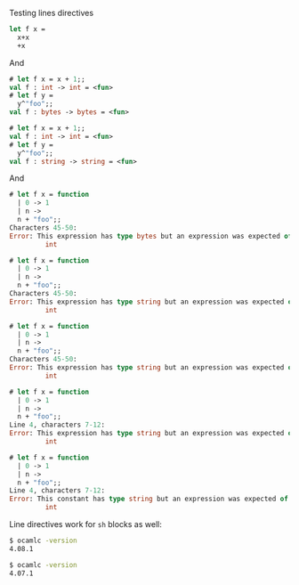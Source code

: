 Testing lines directives

```ocaml
let f x =
  x+x
  +x
```

And

```ocaml version=4.02
# let f x = x + 1;;
val f : int -> int = <fun>
# let f y =
  y^"foo";;
val f : bytes -> bytes = <fun>
```

```ocaml version>=4.06
# let f x = x + 1;;
val f : int -> int = <fun>
# let f y =
  y^"foo";;
val f : string -> string = <fun>
```

And

```ocaml version=4.02
# let f x = function
  | 0 -> 1
  | n ->
  n + "foo";;
Characters 45-50:
Error: This expression has type bytes but an expression was expected of type
         int
```

```ocaml version=4.06
# let f x = function
  | 0 -> 1
  | n ->
  n + "foo";;
Characters 45-50:
Error: This expression has type string but an expression was expected of type
         int
```

```ocaml version=4.07
# let f x = function
  | 0 -> 1
  | n ->
  n + "foo";;
Characters 45-50:
Error: This expression has type string but an expression was expected of type
         int
```

```ocaml version>=4.08,version<5.3
# let f x = function
  | 0 -> 1
  | n ->
  n + "foo";;
Line 4, characters 7-12:
Error: This expression has type string but an expression was expected of type
         int
```

```ocaml version>=5.3
# let f x = function
  | 0 -> 1
  | n ->
  n + "foo";;
Line 4, characters 7-12:
Error: This constant has type string but an expression was expected of type
         int
```

Line directives work for `sh` blocks as well:

```sh version=4.08.1
$ ocamlc -version
4.08.1
```

```sh version=4.07.1
$ ocamlc -version
4.07.1
```
